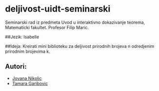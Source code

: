 # deljivost-uidt-seminarski

Seminarski rad iz predmeta Uvod u interaktivno dokazivanje teorema, Matematicki fakultet.
Profesor Filip Maric. 

##Jezik:
Isabelle

##Ideja:
Kreirati mini biblioteku za deljivost prirodnih brojeva n odredjenim prirodnim brojevima k.



## Autori: 

* [Jovana Nikolic](https://github.com/nickjovana)
* [Tamara Garibovic](https://github.com/mi16401)
